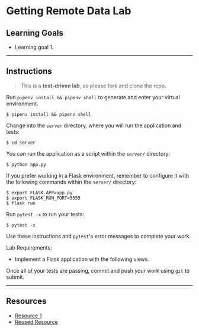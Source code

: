# Getting Remote Data Lab 

## Learning Goals

- Learning goal 1.

---

## Instructions

> This is a **test-driven lab**, so please fork and clone the repo.

Run `pipenv install && pipenv shell` to generate and enter your virtual
environment.

```console
$ pipenv install && pipenv shell
```

Change into the `server` directory, where you will run the application and
tests:

```console
$ cd server
```

You can run the application as a script within the `server/` directory:

```console
$ python app.py
```

If you prefer working in a Flask environment, remember to configure it with the
following commands within the `server/` directory:

```console
$ export FLASK_APP=app.py
$ export FLASK_RUN_PORT=5555
$ flask run
```

Run `pytest -x` to run your tests:

```console
$ pytest -x
```

Use these instructions and `pytest`'s error messages to complete your work.

Lab Requirements:

- Implement a Flask application with the following views.

Once all of your tests are passing, commit and push your work using `git` to
submit.

---

## Resources

- [Resource 1](https://www.python.org/doc/essays/blurb/)
- [Reused Resource][reused resource]

[reused resource]: https://docs.python.org/3/
